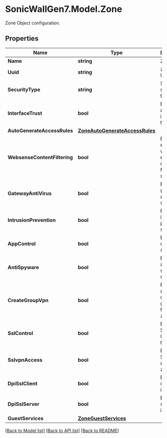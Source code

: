 # SonicWallGen7.Model.Zone
Zone Object configuration.

## Properties

Name | Type | Description | Notes
------------ | ------------- | ------------- | -------------
**Name** | **string** | Zone name. | 
**Uuid** | **string** | zone object UUID. | [optional] [readonly] 
**SecurityType** | **string** | Set zone security type. | [optional] 
**InterfaceTrust** | **bool** | Enable allow interface trust. | [optional] 
**AutoGenerateAccessRules** | [**ZoneAutoGenerateAccessRules**](ZoneAutoGenerateAccessRules.md) |  | [optional] 
**WebsenseContentFiltering** | **bool** | Enable enforce websense enterprise content filtering service. | [optional] 
**GatewayAntiVirus** | **bool** | Enable gateway anti-virus service. | [optional] 
**IntrusionPrevention** | **bool** | Enable intrusion prevention service. | [optional] 
**AppControl** | **bool** | Enable app control service. | [optional] 
**AntiSpyware** | **bool** | Enable anti-spyware service. | [optional] 
**CreateGroupVpn** | **bool** | Enable automatic creation of group VPN for this zone. | [optional] 
**SslControl** | **bool** | Enable SSL-Control on this zone. | [optional] 
**SslvpnAccess** | **bool** | Enable SSL-VPN access this zone. | [optional] 
**DpiSslClient** | **bool** | Enable SSL client inspection. | [optional] 
**DpiSslServer** | **bool** | Enable SSL server inspection. | [optional] 
**GuestServices** | [**ZoneGuestServices**](ZoneGuestServices.md) |  | [optional] 

[[Back to Model list]](../README.md#documentation-for-models) [[Back to API list]](../README.md#documentation-for-api-endpoints) [[Back to README]](../README.md)

